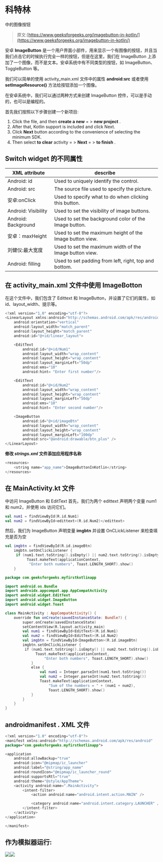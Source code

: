# 科特林

中的图像按钮

> 原文:[https://www.geeksforgeeks.org/imagebutton-in-kotlin/](https://www.geeksforgeeks.org/imagebutton-in-kotlin/)

安卓 **ImageButton** 是一个用户界面小部件，用来显示一个有图像的按钮，并且当我们点击它的时候执行完全一样的按钮，但是在这里，我们在 ImageButton 上添加了一个图像，而不是文本。安卓系统中有不同类型的按钮，如 ImageButton、ToggleButton 等。

我们可以简单的使用 activity_main.xml 文件中的<imagebutton>属性 **android:src** 或者使用 **setImageResource()** 方法给按钮添加一个图像。</imagebutton>

在安卓系统中，我们可以通过两种方式来创建 ImageButton 控件，可以是手动的，也可以是编程的。

首先我们按照以下步骤创建一个新项目:

1.  Click the file, and then **create a new** = > **new project** .
2.  After that, Kotlin support is included and click Next.
3.  Click **Next** button according to the convenience of selecting the minimum SDK.
4.  Then select **to clear** activity = > **Next** = > **to finish** .

## Switch widget 的不同属性

| XML attribute | describe |
| --- | --- |
| Android: id | Used to uniquely identify the control. |
| Android: src | The source file used to specify the picture. |
| 安卓:onClick | Used to specify what to do when clicking this button. |
| Android: Visibility | Used to set the visibility of image buttons. |
| Android: Background | Used to set the background color of the Image button. |
| 安卓：maxHeight | Used to set the maximum height of the Image button view. |
| 刘健仪:最大宽度 | Used to set the maximum width of the Image button view. |
| Android: filling | Used to set padding from left, right, top and bottom. |

## 在 activity_main.xml 文件中使用 ImageBotton

在这个文件中，我们包含了 Edittext 和 ImageButton，并设置了它们的属性，如 id、layout_width、提示等。

```kt
<?xml version="1.0" encoding="utf-8"?>
<LinearLayout xmlns:android="http://schemas.android.com/apk/res/android"
    android:orientation="vertical"
    android:layout_width="match_parent"
    android:layout_height="match_parent"
    android:id="@+id/linear_layout">

    <EditText
        android:id="@+id/Num1"
        android:layout_width="wrap_content"
        android:layout_height="wrap_content"
        android:layout_marginLeft="50dp"
        android:ems="10"
        android:hint= "Enter first number"/>

    <EditText
        android:id="@+id/Num2"
        android:layout_width="wrap_content"
        android:layout_height="wrap_content"
        android:layout_marginLeft="50dp"
        android:ems="10"
        android:hint= "Enter second number"/>

    <ImageButton
        android:id="@+id/imageBtn"
        android:layout_width="wrap_content"
        android:layout_height="wrap_content"
        android:layout_marginLeft="100dp"
        android:src="@android:drawable/btn_plus" />
</LinearLayout>
```

**修改 *strings.xml* 文件添加应用程序名称**

```kt
<resources>
    <string name="app_name">ImageButtonInKotlin</string>
</resources>
```

## 在 MainActivity.kt 文件

中访问 ImageButton 和 EditText 首先，我们为两个 edittext 声明两个变量 num1 和 num2，并使用 ids 访问它们。

```kt
val num1 = findViewById(R.id.Num1)
val num2 = findViewById<edittext>(R.id.Num2)</edittext> 
```

然后，我们为 ImageButton 声明变量 **imgbtn** 并设置 OnCLickListener 来检查填充是否为空

```kt
val imgbtn = findViewById(R.id.imageBtn)
    imgbtn.setOnClickListener {
     if (num1.text.toString().isEmpty() || num2.text.toString().isEmpty()) {
          Toast.makeText(applicationContext,
           "Enter both numbers", Toast.LENGTH_SHORT).show()
    } 
```

```kt
package com.geeksforgeeks.myfirstkotlinapp

import android.os.Bundle
import androidx.appcompat.app.AppCompatActivity
import android.widget.EditText
import android.widget.ImageButton
import android.widget.Toast

class MainActivity : AppCompatActivity() {
    override fun onCreate(savedInstanceState: Bundle?) {
        super.onCreate(savedInstanceState)
        setContentView(R.layout.activity_main)
        val num1 = findViewById<EditText>(R.id.Num1)
        val num2 = findViewById<EditText>(R.id.Num2)
        val imgbtn = findViewById<ImageButton>(R.id.imageBtn)
        imgbtn.setOnClickListener {
         if (num1.text.toString().isEmpty() || num2.text.toString().isEmpty()) {
              Toast.makeText(applicationContext,
                  "Enter both numbers", Toast.LENGTH_SHORT).show()
            }
            else {
                val num1 = Integer.parseInt(num1.text.toString())
                val num2 = Integer.parseInt(num2.text.toString())
                Toast.makeText(applicationContext,
                    "Sum of the numbers = " + (num1 + num2),
                    Toast.LENGTH_SHORT).show()
            }
        }
    }
}
```

## androidmanifest . XML 文件

```kt
<?xml version="1.0" encoding="utf-8"?>
<manifest xmlns:android="http://schemas.android.com/apk/res/android"
package="com.geeksforgeeks.myfirstkotlinapp">

<application
    android:allowBackup="true"
    android:icon="@mipmap/ic_launcher"
    android:label="@string/app_name"
    android:roundIcon="@mipmap/ic_launcher_round"
    android:supportsRtl="true"
    android:theme="@style/AppTheme">
    <activity android:name=".MainActivity">
        <intent-filter>
            <action android:name="android.intent.action.MAIN" />

            <category android:name="android.intent.category.LAUNCHER" />
        </intent-filter>
    </activity>
</application>

</manifest>
```

## 作为模拟器运行:

![](img/1c9a31d307c713ad49836d53a4819705.png)![](img/19c0a3876bb1d0b7a8d94d35caa34560.png)